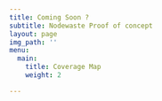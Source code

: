 ```yaml
---
title: Coming Soon ?
subtitle: Nodewaste Proof of concept
layout: page
img_path: ''
menu:
  main:
    title: Coverage Map
    weight: 2

---
```

    